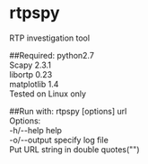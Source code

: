 # rtpspy
RTP investigation tool

##Required:
python2.7  
Scapy 2.3.1  
libortp 0.23  
matplotlib 1.4  
Tested on Linux only  

##Run with: 
rtpspy [options] url  
Options:  
-h/--help 		help  
-o/--output		specify log file  
Put URL string in double quotes("")  

